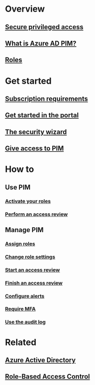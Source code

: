 # Overview
## [Secure privileged access](active-directory-securing-privileged-access.md)
## [What is Azure AD PIM?](../active-directory-privileged-identity-management-configure.md?toc=%2fopsacndocsdemo%2factive-directory%2fprivileged-identity-management%2ftoc.json)
## [Roles](../active-directory-privileged-identity-management-roles.md?toc=%2fopsacndocsdemo%2factive-directory%2fprivileged-identity-management%2ftoc.json)

# Get started
## [Subscription requirements](subscription-requirements.md)
## [Get started in the portal](../active-directory-privileged-identity-management-getting-started.md?toc=%2fopsacndocsdemo%2factive-directory%2fprivileged-identity-management%2ftoc.json)
## [The security wizard](../active-directory-privileged-identity-management-security-wizard.md?toc=%2fopsacndocsdemo%2factive-directory%2fprivileged-identity-management%2ftoc.json)
## [Give access to PIM](../active-directory-privileged-identity-management-how-to-give-access-to-pim.md?toc=%2fopsacndocsdemo%2factive-directory%2fprivileged-identity-management%2ftoc.json)

# How to
## Use PIM
### [Activate your roles](../active-directory-privileged-identity-management-how-to-activate-role.md?toc=%2fopsacndocsdemo%2factive-directory%2fprivileged-identity-management%2ftoc.json)
### [Perform an access review](../active-directory-privileged-identity-management-how-to-perform-security-review.md?toc=%2fopsacndocsdemo%2factive-directory%2fprivileged-identity-management%2ftoc.json)
## Manage PIM
### [Assign roles](../active-directory-privileged-identity-management-how-to-add-role-to-user.md?toc=%2fopsacndocsdemo%2factive-directory%2fprivileged-identity-management%2ftoc.json)
### [Change role settings](../active-directory-privileged-identity-management-how-to-change-default-settings.md?toc=%2fopsacndocsdemo%2factive-directory%2fprivileged-identity-management%2ftoc.json)
### [Start an access review](../active-directory-privileged-identity-management-how-to-start-security-review.md?toc=%2fopsacndocsdemo%2factive-directory%2fprivileged-identity-management%2ftoc.json)
### [Finish an access review](../active-directory-privileged-identity-management-how-to-complete-review.md?toc=%2fopsacndocsdemo%2factive-directory%2fprivileged-identity-management%2ftoc.json)
### [Configure alerts](../active-directory-privileged-identity-management-how-to-configure-security-alerts.md?toc=%2fopsacndocsdemo%2factive-directory%2fprivileged-identity-management%2ftoc.json)
### [Require MFA](../active-directory-privileged-identity-management-how-to-require-mfa.md?toc=%2fopsacndocsdemo%2factive-directory%2fprivileged-identity-management%2ftoc.json)
### [Use the audit log](../active-directory-privileged-identity-management-how-to-use-audit-log.md?toc=%2fopsacndocsdemo%2factive-directory%2fprivileged-identity-management%2ftoc.json)

# Related
## [Azure Active Directory](/azure/active-directory/)
## [Role-Based Access Control](../role-based-access-control-what-is.md)